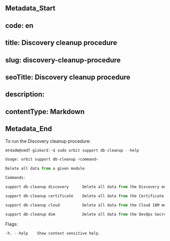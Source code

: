 ## Metadata_Start 
## code: en
## title: Discovery cleanup procedure 
## slug: discovery-cleanup-procedure 
## seoTitle: Discovery cleanup procedure 
## description:  
## contentType: Markdown 
## Metadata_End
To run the Discovery cleanup procedure:

```jsx
mt4adm@vmdf-giskard:~$ sudo orbit support db-cleanup --help

Usage: orbit support db-cleanup <command>

Delete all data from a given module

Commands:

support db-cleanup discovery      Delete all data from the Discovery module

support db-cleanup certificate    Delete all data from the Certificate Manager module

support db-cleanup cloud          Delete all data from the Cloud IAM module

support db-cleanup dsm            Delete all data from the DevOps Secret Manager module
```

Flags:

```jsx
-h, --help    Show context-sensitive help.
```

